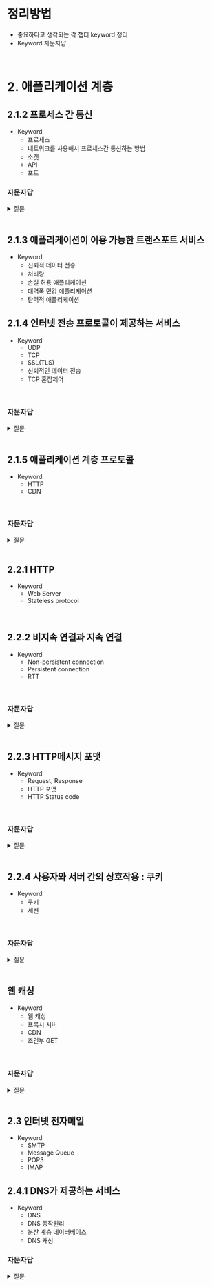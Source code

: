 # 정리방법
- 중요하다고 생각되는 각 챕터 keyword 정리
- Keyword 자문자답


<br/>

# 2. 애플리케이션 계층
## 2.1.2 프로세스 간 통신
- Keyword
  - 프로세스
  - 네트워크를 사용해서 프로세스간 통신하는 방법
  - 소켓
  - API
  - 포트 
### 자문자답
<details>
<summary>질문</summary>
<div markdown="1">       
</div>
<br/>

  <details>
  <summary>1. 프로세스는 서로 어떻게 통신할까요?</summary>
  <div markdown="1">  
  IPC에는 공유 메모리, pipe, socket이 있다. 소켓은 데이터 통신 엔드 포인트이다. 이를 네트워크를 통해서 통신하는 것이 네트워크 소켓 통신이다. 클라이언트와 서버는 각자 소켓을 열어서 1:1 로 데이터를 주고 받아 통신한다.
  </div>
  </details>
  <br/>

  <details>
  <summary>2. API란 무엇인가요?</summary>
  <div markdown="1">
  API는 응용 프로그램, 프로그래밍 언어, 운영체제를 제어할 수 있게 만든 인터페이스다. 인터페이스를 통해서 두 애플리케이션이 서로 통신이 가능하다.
  </div>
  <div markdwon="2">
  <details>
  <summary>2-1. Rest API란 무엇인가요?</summary>
  </details>
  </div>
  </details>

  <br/>
  <details>
  <summary>3. 서버에서 여러 프로그램들이 동작할 때 클라이언트는 어떻게 특정 프로그램으로 접속할 수 있을까요?</summary>
  <div markdown="1">
  프로세스를 식별하기 위해서 포트 번호가 부여된다. 통신을 하기 위해 프로세스가 포트을 열 때 ip, port, protocol이 필요하다. 각 프로세스마다 번호가 할당되어 있고 클라이언트는 이 번호를 통해서 서버에 요청을 보내면 서버에서 해당 포트가 열린 프로세스가 처리한다.
  </div>
  </details>

  <br/>
  <details>
  <summary>레퍼런스</summary>
  <div markdown="1">
  https://dar0m.tistory.com/233 
  https://blog.naver.com/ding-dong/221389847130     
  </div>
  </details>
<br/>
</details>
<br/>

## 2.1.3 애플리케이션이 이용 가능한 트랜스포트 서비스
- Keyword
  - 신뢰적 데이터 전송
  - 처리량
  - 손실 허용 애플리케이션
  - 대역폭 민감 애플리케이션
  - 탄력적 애플리케이션

## 2.1.4 인터넷 전송 프로토콜이 제공하는 서비스
- Keyword
  - UDP
  - TCP
  - SSL(TLS)
  - 신뢰적인 데이터 전송
  - TCP 혼잡제어
<br/>

### 자문자답

<details>
<summary>질문</summary>
<div markdown="1">
</div>

  <details>
  <summary>1. UDP, TCP의 차이점에 대해서 설명해주세요.</summary>
  <div markdown="1">
  TCP는 연결형, 신뢰성 프로토콜. 연결 지향을 보장하기 위해 3-way handsaking하여 두 호스트를 연결한다. 신뢰성을 보장하기 위해 오류제어, 흐름제어, 혼잡제어 등을 실행. 이 기능을 제공하기 위해 헤더가 더 크며, 속도가 느리다. 문서, 파일 전송에 사용.
  </div>
  <div markdown="2">
  UDP는 비연결형 프로토콜. TCP와 달리 초기 연결 과정이 없다. 제어 기능도 제공하지 않는다. 그래서 헤더가 작고 수신 여부도 확인하지 않아 빠르다. 실시간 통신에 사용.
  </div>
  <details>
  <summary>1-2. TCP는 어떻게 흐름/혼잡제어를 할까요?</summary>
  <div markdown="1">
  송신측과 수신측의 데이터 처리 속도 차이가 발생해 패킷 전송을 조절할 필요가 있다.(요청이 유실된 줄 알고 더 많은 패키을 받을 수 있음). 1. stop and wait : 전송한 패킷에만 응답하고 그 다음 패킷을 기다리는 방법 2. sliding window : 수신측이 설정한 윈도우만큼 세그먼트를 전송하는 방법. acked를 못 받은 바이트의 숫자를 파악하기 위해 사용.
  </div>
  <div markdowm="2">
  네트워크를 통해서 전달되기 때문에 하나의 라우터에 데이터가 몰리면 제대로 처리가 안된다. 다시 재전송하는 것은 오히려 혼잡도만 증가시킨다. 이 때 전송 속도를 줄여 혼잡도를 제어한다. 1. AIMD : 패킷을 보내고 
  </div>
  </details>
  <br/>
  </details>
  <br/>

  <details>
  <summary>2. 대칭키, 공개키에 대해서 설명해주세요.</summary>
  <div markdown="1">
  대칭키는 암호화, 복호화 시 같은 키를 사용하는 방법. 공개키는 암호화, 복호화에 다른 키를 사용하는 방법. 하나의 키로 암호화된 내용은 다른 키가 열어 볼 수 있다
  </div>
  <details>
  <summary>3. SSL handsake에 대해서 설명해주세요.</summary>
  <div markdown="1">
  평문으로 전달되는 패킷을 암호화 하기 위한 프로토콜.
  클라이언트가 Hello 전달 -> 서버가 hello 전달 -> 클라이언트는 ca를 통해서 서버의 공개키가 신뢰된 것인지 확인 -> 서버에서 받은 공개키를 이용해서 대칭키를 암호화해 전달 -> 이후 대칭키로 서로 통신
  </div>
  </details>
  <br/>
  </details>
  <br/>

  <details>
  <summary>레퍼런스</summary>
  <div markdown="1">
  https://blog.itcode.dev/posts/2021/08/18/about-ssl   https://gyoogle.dev/blog/computer-science/network/%ED%9D%90%EB%A6%84%EC%A0%9C%EC%96%B4%20&%20%ED%98%BC%EC%9E%A1%EC%A0%9C%EC%96%B4.html    
  </div>
  </details>
<br/>
</details>
<br/>


## 2.1.5 애플리케이션 계층 프로토콜
- Keyword
  - HTTP
  - CDN

<br/>

### 자문자답

<details>
<summary>질문</summary>
<div markdown="1">
</div>

  <details>
  <summary>1. HTTP에 대해서 설명해주세요.</summary>
  <div markdown="1">
  html 문서나 텍스트틑 주고 받는데 사용하는 요청/응답 프로토콜. tcp/ip 기반에서 동작하며 무상태성이 특징이다.
  </div>
  </details>

  <br/>
  <details>
  <summary>레퍼런스</summary>
  <div markdown="1">
  https://ko.wikipedia.org/wiki/HTTP      
  </div>
  </details>
<br/>
</details>
<br/>

## 2.2.1 HTTP
- Keyword
  - Web Server
  - Stateless protocol
<br/>

## 2.2.2 비지속 연결과 지속 연결
- Keyword
  - Non-persistent connection
  - Persistent connection
  - RTT
<br/>

### 자문자답

<details>
<summary>질문</summary>
<div markdown="1">
</div>

  <details>
  <summary>1. 왜 http는 tcp를 사용할까요?</summary>
  <div markdown="1">
  http는 html 문서를 전달하기 위해서 사용. 하나의 문서가 여러 조각(패킷)으로 나눠 전달이 되는데, 이 때 오류가 발생한 부분은 재전송할 필요가 있다. 이 때문에 신뢰를 보장하는 tcp를 사용한다.
  </div>
  </details>
  <br/>

  <details>
  <summary>2. http는 왜 무상태 프로토콜일까요?<summary>
  <div markdown="2">
  서버 - 클라이언트 구조에서는 클라이언트 상태를 저장하면 서버에 부담이 커진다. 이 때문에 http는 응답을 보낸 뒤 tcp 커넥션을 종료한다.
  </div>
  </details>
  <br/>

  <details>
  <summary>레퍼런스</summary>
  <div markdown="1">       
  </div>
  </details>
<br/>
</details>
<br/>

## 2.2.3 HTTP메시지 포맷
- Keyword
  - Request, Response
  - HTTP 포맷
  - HTTP Status code

<br/>

### 자문자답

<details>
<summary>질문</summary>
<div markdown="1">
</div>
  <br/>

  <details>
  <summary>1. http 상태코드에 대해서 설명해주세요.</summary>
  <div markdown="1">
  http 상태 코드는 요청에 대한 응답 코드이다. 클라이언트는 코드를 통해서 요청의 처리 여부를 파악할 수 있다.
  </div>
  <div>
  100번 : 현재 요청이 처리 중, 200번 : 요청이 성공적, 300번 : 요청 성공 리다이렉트, 400번 : 틀린 요청, 500번 : 서버에서 처리할 수 없음
  </div>
  </details>

  <br/>
  <details>
  <summary>레퍼런스</summary>
  <div markdown="1">       
  </div>
  </details>
<br/>
</details>
<br/>

## 2.2.4 사용자와 서버 간의 상호작용 : 쿠키
- Keyword
  - 쿠키
  - 세션

<br/>

### 자문자답

<details>
<summary>질문</summary>
<div markdown="1">
</div>
  <br/>

  <details>
  <summary>1. http는 무상태 프로토콜인데, 상태는 어떻게 저장해야 할까요?</summary>
  <div markdown="1">
  세션 - 서버의 메모리에 클라이언트 상태를 저장한다. 요청이 늘어날 경우 서버에 부담이 된다.
  </div>
  <div markdown="2">
  쿠키 - 클라이언트가 상태를 쿠키에 저장해서 서버에 전달한다. 서버에 부담은 줄어들지만 쿠키에 민감한 정보가 있을 경우 노출될 위험이 있다.
  </div>
  </details>

  <br/>
  <details>
  <summary>레퍼런스</summary>
  <div markdown="1">       
  </div>
  </details>
<br/>
</details>
<br/>

## 웹 캐싱
- Keyword
  - 웹 캐싱
  - 프록시 서버
  - CDN
  - 조건부 GET

<br/>

### 자문자답

<details>
<summary>질문</summary>
<div markdown="1">
</div>
  <br/>

  <details>
  <summary>1. 응답 시간을 줄이기 위해 어떤 방법들이 있을까요?</summary>
  <div markdown="1">
  정적이고 변하지 않는 데이터를 캐싱하고 전달하면 응답 시간으 줄일 수 잇다. 대표적인 예로 프록시 서버가 캐싱하는 것과 CDN을 통해서 지리적으로 멀리 있는 곳에 콘텐츠 전송이 있다.
  HTTP는 모든 객체들이 최신인 것을 확인하면서 캐싱하는 방식을 갖고 있다. 조건부 GET은 GET을 사용할 때 헤더 If-Modified-Since: 날짜가 수정된 경우 객체를 보내는 방식을 사용한다.
  </div>
  </details>

  <br/>
  <details>
  <summary>레퍼런스</summary>
  <div markdown="1">       
  </div>
  </details>
<br/>
</details>
<br/>

## 2.3 인터넷 전자메일
- Keyword
  - SMTP
  - Message Queue
  - POP3
  - IMAP
## 2.4.1 DNS가 제공하는 서비스
- Keyword
  - DNS
  - DNS 동작원리
  - 분산 계층 데이터베이스
  - DNS 캐싱

### 자문자답

<details>
<summary>질문</summary>
<div markdown="1">
</div>
  <br/>

  <details>
  <summary>1. DNS는 무엇이고 어떻게 동작할까요?</summary>
  <div markdown="1">
  호스트 간 통신을 위해서는 IP 주소가 필요하다. 하지만 IP 주소는 숫자로 이루어져 사용하기 불편하다. 이것을 이름으로 변환해주는 서비스가 DNS이다. 클라이언트가 브라우저 주소창에 'www.naver.com'를 검색하면 브라우저는 'www.naver.com'에 해당하는 IP 주소를 확인한다. 만약 브라우저에 캐싱이 안된 도메인은 DNS 서버에 질의를 보내 IP 주소를 얻는다. DNS 서버에 질의했을 때, local -> root -> TLD -> 책임 dns 서버 순으로 질의한다.
  </div>
  </details>

  <br/>
  <details>
  <summary>레퍼런스</summary>
  <div markdown="1">       
  </div>
  </details>
<br/>
</details>
<br/>
